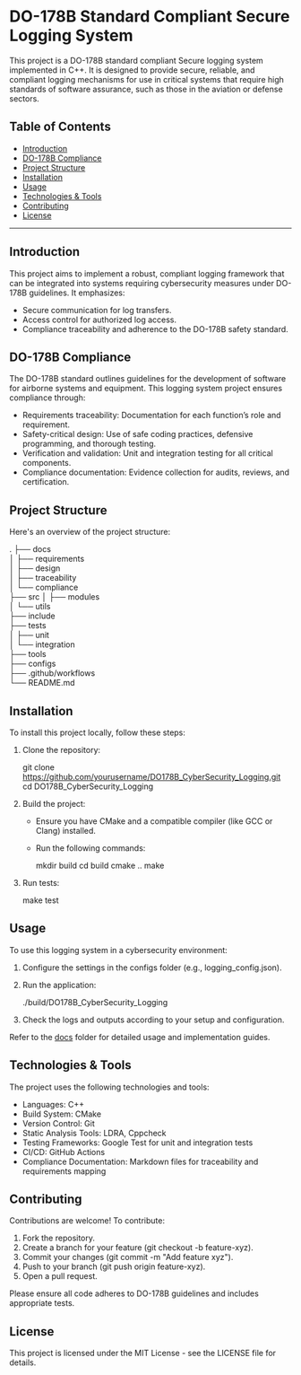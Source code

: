 # DO-178B Standard Compliant Secure Logging System

This project is a DO-178B standard compliant Secure logging system implemented in C++. It is designed to provide secure, reliable, and compliant logging mechanisms for use in critical systems that require high standards of software assurance, such as those in the aviation or defense sectors.

## Table of Contents
- [Introduction](#introduction)
- [DO-178B Compliance](#do-178b-compliance)
- [Project Structure](#project-structure)
- [Installation](#installation)
- [Usage](#usage)
- [Technologies & Tools](#technologies--tools)
- [Contributing](#contributing)
- [License](#license)

---

## Introduction

This project aims to implement a robust, compliant logging framework that can be integrated into systems requiring cybersecurity measures under DO-178B guidelines. It emphasizes:
- Secure communication for log transfers.
- Access control for authorized log access.
- Compliance traceability and adherence to the DO-178B safety standard.

## DO-178B Compliance

The DO-178B standard outlines guidelines for the development of software for airborne systems and equipment. This logging system project ensures compliance through:
- Requirements traceability: Documentation for each function’s role and requirement.
- Safety-critical design: Use of safe coding practices, defensive programming, and thorough testing.
- Verification and validation: Unit and integration testing for all critical components.
- Compliance documentation: Evidence collection for audits, reviews, and certification.

## Project Structure

Here's an overview of the project structure:

.
├── docs                   
│   ├── requirements       
│   ├── design             
│   ├── traceability       
│   └── compliance         
├── src
│   ├── modules             
│   └── utils               
├── include                 
├── tests                   
│   ├── unit                
│   └── integration         
├── tools                   
├── configs                 
├── .github/workflows       
└── README.md    

 
## Installation

To install this project locally, follow these steps:

1. Clone the repository:
  
   git clone https://github.com/yourusername/DO178B_CyberSecurity_Logging.git
   cd DO178B_CyberSecurity_Logging
   
2. Build the project:
   - Ensure you have CMake and a compatible compiler (like GCC or Clang) installed.
   - Run the following commands:
    
     mkdir build
     cd build
     cmake ..
     make
     
3. Run tests:
  
   make test
   
## Usage

To use this logging system in a cybersecurity environment:
1. Configure the settings in the configs folder (e.g., logging_config.json).
2. Run the application:
  
   ./build/DO178B_CyberSecurity_Logging
   
3. Check the logs and outputs according to your setup and configuration.

Refer to the [docs](./docs) folder for detailed usage and implementation guides.

## Technologies & Tools

The project uses the following technologies and tools:

- Languages: C++
- Build System: CMake
- Version Control: Git
- Static Analysis Tools: LDRA, Cppcheck
- Testing Frameworks: Google Test for unit and integration tests
- CI/CD: GitHub Actions
- Compliance Documentation: Markdown files for traceability and requirements mapping

## Contributing

Contributions are welcome! To contribute:
1. Fork the repository.
2. Create a branch for your feature (git checkout -b feature-xyz).
3. Commit your changes (git commit -m "Add feature xyz").
4. Push to your branch (git push origin feature-xyz).
5. Open a pull request.

Please ensure all code adheres to DO-178B guidelines and includes appropriate tests.

## License

This project is licensed under the MIT License - see the LICENSE file for details.
